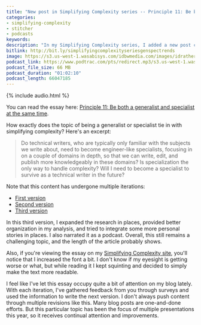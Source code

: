 ```yaml
---
title: "New post in Simplifying Complexity series -- Principle 11: Be both a generalist and specialist at the same time"
categories:
- simplifying-complexity
- stitcher
- podcasts
keywords:
description: "In my Simplifying Complexity series, I added a new post called, Principle 11: Be both a generalist and specialist at the same time. I also recorded this essay as a narrated podcast."
bitlink: http://bit.ly/simplifyingcomplexityseriesgenspectrends
image: https://s3.us-west-1.wasabisys.com/idbwmedia.com/images/idratherbewritinglogo.png
podcast_link: https://www.podtrac.com/pts/redirect.mp3/s3.us-west-1.wasabisys.com/idbwmedia.com/podcasts/specgentrends.mp3
podcast_file_size: 66 MB
podcast_duration: "01:02:10"
podcast_length: 66047185
---
```


{% include audio.html %}

You can read the essay here: [Principle 11: Be both a generalist and specialist at the same time](https://idratherbewriting.com/simplifying-complexity/both-a-generalist-and-specialist-at-same-time.html).

How exactly does the topic of being a generalist or specialist tie in with simplifying complexity? Here's an excerpt:

 > Do technical writers, who are typically only familiar with the subjects we write about, need to become engineer-like specialists, focusing in on a couple of domains in depth, so that we can write, edit, and publish more knowledgeably in these domains? Is specialization the only way to handle complexity? Will I need to become a specialist to survive as a technical writer in the future?

Note that this content has undergone multiple iterations:

* [First version](https://idratherbewriting.com/2018/10/02/providing-value-as-generalists-in-specialist-contexts-part-1/)
* [Second version](https://idratherbewriting.com/2018/10/09/tech-comm-trends-more-collaboration-with-engineers/)
* [Third version](https://idratherbewriting.com/simplifying-complexity/both-a-generalist-and-specialist-at-same-time.html)

In this third version, I expanded the research in places, provided better organization in my analysis, and tried to integrate some more personal stories in places. I also narrated it as a podcast. Overall, this still remains a challenging topic, and the length of the article probably shows.

Also, if you're viewing the essay on my [Simplifying Complexity site](/simplifying-complexity/), you'll notice that I increased the font a bit. I don't know if my eyesight is getting worse or what, but while reading it I kept squinting and decided to simply make the text more readable.

I feel like I've let this essay occupy quite a bit of attention on my blog lately. With each iteration, I've gathered feedback from you through surveys and used the information to write the next version. I don't always push content through multiple revisions like this. Many blog posts are one-and-done efforts. But this particular topic has been the focus of multiple presentations this year, so it receives continual attention and improvements.
